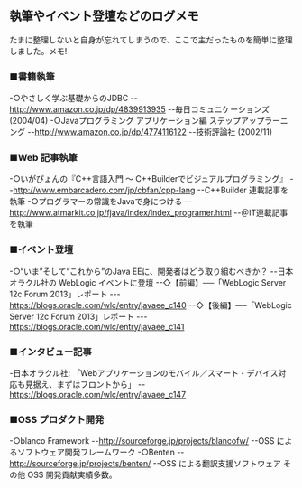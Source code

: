 ## 執筆やイベント登壇などのログメモ

たまに整理しないと自身が忘れてしまうので、ここで主だったものを簡単に整理しました。メモ!


### ■書籍執筆

-○やさしく学ぶ基礎からのJDBC
--http://www.amazon.co.jp/dp/4839913935
--毎日コミュニケーションズ (2004/04) 
-○Javaプログラミング アプリケーション編 ステップアップラーニング
--http://www.amazon.co.jp/dp/4774116122
--技術評論社 (2002/11)


### ■Web 記事執筆

-○いがぴょんの『C++言語入門 ～ C++Builderでビジュアルプログラミング』
--http://www.embarcadero.com/jp/cbfan/cpp-lang
--C++Builder 連載記事を執筆
-○プログラマーの常識をJavaで身につける
--http://www.atmarkit.co.jp/fjava/index/index_programer.html
--＠IT連載記事を執筆


### ■イベント登壇

-○“いま”そして“これから”のJava EEに、開発者はどう取り組むべきか？
--日本オラクル社の WebLogic イベントに登壇
--◇【前編】──「WebLogic Server 12c Forum 2013」レポート
---https://blogs.oracle.com/wlc/entry/javaee_c140
--◇【後編】──「WebLogic Server 12c Forum 2013」レポート
---https://blogs.oracle.com/wlc/entry/javaee_c141


### ■インタビュー記事

-日本オラクル社: 「Webアプリケーションのモバイル／スマート・デバイス対応も見据え、まずはフロントから」 
--https://blogs.oracle.com/wlc/entry/javaee_c147


### ■OSS プロダクト開発

-○blanco Framework
--http://sourceforge.jp/projects/blancofw/
--OSS によるソフトウェア開発フレームワーク
-○Benten
--http://sourceforge.jp/projects/benten/
--OSS による翻訳支援ソフトウェア
その他 OSS 開発貢献実績多数。
